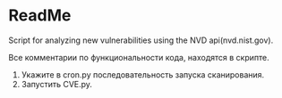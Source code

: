 # ReadMe 
Script for analyzing new vulnerabilities using the NVD api(nvd.nist.gov).

Все комментарии по функциональности кода, находятся в скрипте. 

1. Укажите в cron.py последовательность запуска сканирования.
2. Запустить CVE.py. 
